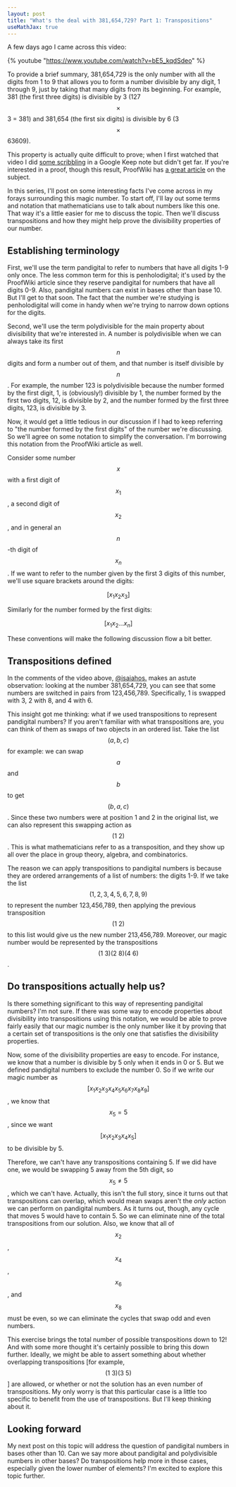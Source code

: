 ```yaml
---
layout: post
title: "What's the deal with 381,654,729? Part 1: Transpositions"
useMathJax: true
---
```


A few days ago I came across this video:

{% youtube "https://www.youtube.com/watch?v=bE5_kqdSdeo" %}

To provide a brief summary, 381,654,729 is the only number with all the digits
from 1 to 9 that allows you to form a number divisible by any digit, 1 through
9, just by taking that many digits from its beginning. For example, 381 (the
first three digits) is divisible by 3 (127 $$\times$$ 3 = 381) and 381,654 (the
first six digits) is divisible by 6 (3 $$\times$$ 63609).

This property is actually quite difficult to prove; when I first watched that
video I did [some scribbling](/assets/images/381654729-attempted-proof.png)
in a Google Keep note but didn't get far. If you're interested in a proof,
though this result, ProofWiki has [a great article](https://proofwiki.org/wiki/Polydivisible_Number/Examples/381,654,729")
on the subject.

In this series, I'll post on some interesting facts I've come across in my
forays surrounding this magic number. To start off, I'll lay out some terms and
notation that mathematicians use to talk about numbers like this one. That way
it's a little easier for me to discuss the topic. Then we'll discuss
transpositions and how they might help prove the divisibility properties of our
number.

<h2>Establishing terminology</h2>

First, we'll use the term <span class="point">pandigital</span> to refer to
numbers that have all digits 1-9 only once.<span class="note-wrapper"><span class="note">
The less common term for this is penholodigital; it's used by the ProofWiki
article since they reserve pandigital for numbers that have all digits 0-9.
Also, pandigital numbers can exist in bases other than base 10. But I'll get to
that soon.
</span></span> The fact that the number we're studying is penholodigital will
come in handy when we're trying to narrow down options for the digits.

Second, we'll use the term <span class="point">polydivisible</span> for the main
property about divisibility that we're interested in. A number is polydivisible
when we can always take its first $$n$$ digits and form a number out of them,
and that number is itself divisible by $$n$$. For example, the number 123 is
polydivisible because the number formed by the first digit, 1, is (obviously!)
divisible by 1, the number formed by the first two digits, 12, is divisible by
2, and the number formed by the first three digits, 123, is divisible by 3.

Now, it would get a little tedious in our discussion if I had to keep referring
to "the number formed by the first digits" of the number we're discussing. So
we'll agree on some notation to simplify the conversation.<span class="note-wrapper">
<span class="note">
I'm borrowing this notation from the ProofWiki article as well.</span></span>

Consider some number $$x$$ with a first digit of $$x_1$$, a second digit of
$$x_2$$, and in general an $$n$$-th digit of $$x_n$$. If we want to refer to the
number given by the first 3 digits of this number, we'll use square brackets
around the digits:

$$[x_1 x_2 x_3]$$

Similarly for the number formed by the first digits:

$$[x_1 x_2 \ldots x_n]$$

These conventions will make the following discussion flow a bit better.

<h2>Transpositions defined</h2>

In the comments of the video above, [@isaiahos.](https://www.youtube.com/channel/UC-JSKreqwJwQpu-OXjP2J1A)
makes an astute observation: looking at the number 381,654,729, you can see that
some numbers are switched in pairs from 123,456,789. Specifically, 1 is swapped
with 3, 2 with 8, and 4 with 6.

This insight got me thinking: what if we used transpositions to represent
pandigital numbers? If you aren't familiar with what transpositions are, you can
think of them as swaps of two objects in an ordered list. Take the list
$$(a, b, c)$$ for example: we can swap $$a$$ and $$b$$ to get $$(b, a, c)$$.
Since these two numbers were at position 1 and 2 in the original list, we can
also represent this swapping action as $$(1 \ 2)$$. This is what mathematicians
refer to as a <span class="point">transposition</span>, and they show up all
over the place in group theory, algebra, and combinatorics.

The reason we can apply transpositions to pandigital numbers is because they are
ordered arrangements of a list of numbers: the digits 1-9. If we take the list
$$(1, 2, 3, 4, 5, 6, 7, 8, 9)$$ to represent the number 123,456,789, then
applying the previous transposition $$(1 \ 2)$$ to this list would give us the
new number 213,456,789. Moreover, our magic number would be represented by the
transpositions $$(1 \ 3)(2 \ 8)(4 \ 6)$$.

<h2>Do transpositions actually help us?</h2>

Is there something significant to this way of representing pandigital numbers?
I'm not sure. If there was some way to encode properties about divisibility into
transpositions using this notation, we would be able to prove fairly easily that
our magic number is the only number like it by proving that a certain set of
transpositions is the only one that satisfies the divisibility properties.

Now, some of the divisibility properties are easy to encode. For instance, we
know that a number is divisible by 5 only when it ends in 0 or 5. But we defined
pandigital numbers to exclude the number 0. So if we write our magic number as
$$[x_1x_2x_3x_4x_5x_6x_7x_8x_9]$$, we know that $$x_5 = 5$$, since we want
$$[x_1x_2x_3x_4x_5]$$ to be divisible by 5.

Therefore, we can't have any transpositions containing 5. If we did have one, we
would be swapping 5 away from the 5th digit, so $$x_5 \neq 5$$, which we can't
have.<span class="note-wrapper"><span class="note">
Actually, this isn't the full story, since it turns out that transpositions can
overlap, which would mean swaps aren't the _only_ action we can perform on
pandigital numbers. As it turns out, though, any cycle that moves 5 would
have to contain 5.
</span></span> So we can eliminate nine of the total transpositions from our
solution. Also, we know that all of $$x_2$$, $$x_4$$, $$x_6$$, and $$x_8$$ must
be even, so we can eliminate the cycles that swap odd and even numbers.

This exercise brings the total number of possible transpositions down to 12! And
with some more thought it's certainly possible to bring this down further.
Ideally, we might be able to assert something about whether overlapping
transpositions [for example, $$(1 \ 3)(3 \ 5)$$] are allowed, or whether or not
the solution has an even number of transpositions. My only worry is that this
particular case is a little too specific to benefit from the use of
transpositions. But I'll keep thinking about it.

<h2>Looking forward</h2>

My next post on this topic will address the question of pandigital numbers in
bases other than 10. Can we say more about pandigital and polydivisible numbers
in other bases? Do transpositions help more in those cases, especially given the
lower number of elements? I'm excited to explore this topic further.
